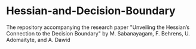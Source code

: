 # Hessian-and-Decision-Boundary
The repository accompanying the research paper "Unveiling the Hessian’s Connection to the Decision Boundary" by M. Sabanayagam, F. Behrens, U. Adomaityte, and A. Dawid
